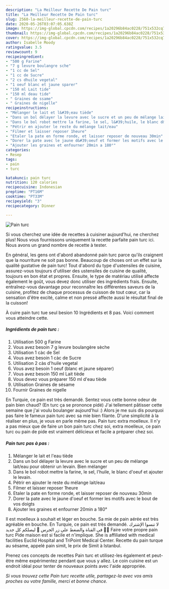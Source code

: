 ```yaml
---
description: "La Meilleur Recette De Pain turc"
title: "La Meilleur Recette De Pain turc"
slug: 2560-la-meilleur-recette-de-pain-turc
date: 2020-05-26T03:07:05.638Z
image: https://img-global.cpcdn.com/recipes/1a20296b84ac0228/751x532cq70/pain-turc-photo-principale-de-la-recette.jpg
thumbnail: https://img-global.cpcdn.com/recipes/1a20296b84ac0228/751x532cq70/pain-turc-photo-principale-de-la-recette.jpg
cover: https://img-global.cpcdn.com/recipes/1a20296b84ac0228/751x532cq70/pain-turc-photo-principale-de-la-recette.jpg
author: Isabelle Moody
ratingvalue: 3.5
reviewcount: 9
recipeingredient:
- "500 g Farine"
- "7 g levure boulangre sche"
- "1 cc de Sel"
- "1 cc de Sucre"
- "2 cs dhuile vegetal"
- "1 oeuf blanc et jaune sparer"
- "150 ml Lait tide"
- "150 ml deau tide"
- " Graines de ssame"
- " Graines de nigelle"
recipeinstructions:
- "Mélanger le lait et l&#39;eau tiède"
- "Dans un bol délayer la levure avec le sucre et un peu de mélange lait/eau pour obtenir un levain. Bien mélanger"
- "Dans le bol robot mettre la farine, le sel, l&#39;huile, le blanc d&#39;oeuf et ajouter le levain."
- "Pétrir en ajouter le reste du mélange lait/eau"
- "Filmer et laisser reposer 1heure"
- "Etaler la pate en forme ronde, et laisser reposer de nouveau 30min"
- "Dorer la pate avec le jaune d&#39;oeuf et former les motifs avec le bout de vos doigts"
- "Ajouter les graines et enfourner 20min a 180°"
categories:
- Resep
tags:
- pain
- turc

katakunci: pain turc 
nutrition: 120 calories
recipecuisine: Indonesian
preptime: "PT16M"
cooktime: "PT33M"
recipeyield: "3"
recipecategory: Dinner

---
```



![Pain turc](https://img-global.cpcdn.com/recipes/1a20296b84ac0228/751x532cq70/pain-turc-photo-principale-de-la-recette.jpg)

Si vous cherchez une idée de recettes à cuisiner aujourd'hui, ne cherchez plus! Nous vous fournissons uniquement la recette parfaite pain turc ici. Nous avons un grand nombre de recette à tester.

En général, les gens ont d'abord abandonné pain turc parce qu'ils craignent que la nourriture ne soit pas bonne. Beaucoup de choses ont un effet sur la qualité gustative de pain turc! Tout d'abord du type d'ustensiles de cuisine, assurez-vous toujours d'utiliser des ustensiles de cuisine de qualité, toujours en bon état et propres. Ensuite, le type de matériau utilisé affecte également le goût, vous devez donc utiliser des ingrédients frais. Ensuite, entraînez-vous davantage pour reconnaître les différentes saveurs de la cuisine, profitez de chaque processus de cuisson de tout cœur, car la sensation d'être excité, calme et non pressé affecte aussi le résultat final de la cuisson!

<!--inarticleads1-->

À cuire pain turc tue seul besion 10 Ingrédients et 8 pas. Voici comment vous atteindre cette.

##### Ingrédients de pain turc :

1. Utilisation 500 g Farine
1. Vous avez besoin 7 g levure boulangère sèche
1. Utilisation 1 càc de Sel
1. Vous avez besoin 1 càc de Sucre
1. Utilisation 2 càs d&#39;huile vegetal
1. Vous avez besoin 1 oeuf (blanc et jaune séparer)
1. Vous avez besoin 150 ml Lait tiède
1. Vous devez vous préparer 150 ml d&#39;eau tiède
1. Utilisation  Graines de sésame
1. Fournir  Graines de nigelle


En Turquie, ce pain est très demandé. Sentez vous cette bonne odeur de pain bien chaud? (En turc ça se prononce pidé) J&#39;ai tellement pâtisser cette semaine que j&#39;ai voulu boulanger aujourd&#39;hui :) Alors je me suis dis pourquoi pas faire le fameux pain turc avec sa mie bien filante. D&#39;une simplicité à la réaliser en plus, je vous en parle même pas. Pain turc extra moelleux. ll n&#39;y a pas mieux que de faire un bon pain turc chez soi, extra moelleux, ce pain turc ou pain de pide est vraiment délicieux et facile a préparer chez soi. 

<!--inarticleads2-->

##### Pain turc pas à pas :

1. Mélanger le lait et l&#39;eau tiède
1. Dans un bol délayer la levure avec le sucre et un peu de mélange lait/eau pour obtenir un levain. Bien mélanger
1. Dans le bol robot mettre la farine, le sel, l&#39;huile, le blanc d&#39;oeuf et ajouter le levain.
1. Pétrir en ajouter le reste du mélange lait/eau
1. Filmer et laisser reposer 1heure
1. Etaler la pate en forme ronde, et laisser reposer de nouveau 30min
1. Dorer la pate avec le jaune d&#39;oeuf et former les motifs avec le bout de vos doigts
1. Ajouter les graines et enfourner 20min a 180°


Il est moelleux à souhait et léger en bouche. Sa mie de pain aérée est très agréable en bouche. En Turquie, ce pain est très demandé. لا تنسوا الإشترك في القناة والضغط علي زر الجرس 🔔 ليصلكم كل جديد 💛💚 Faire votre propre pain turc Pide maison est si facile et n&#39;implique. She is affiliated with medical facilities Euclid Hospital and TriPoint Medical Center. Recette du pain turque au sésame, appelé pain simit, le prix de Simit à Istanbul. 

<!--inarticleads1-->

<p>
Prenez ces concepts de recettes Pain turc et utilisez-les également et peut-être même expérimentez pendant que vous y allez. Le coin cuisine est un endroit idéal pour tenter de nouveaux points avec l'aide appropriée.
</p>

<p>
<i>Si vous trouvez cette Pain turc recette utile, partagez-la avec vos amis proches ou votre famille, merci et bonne chance.</i>
</p>
